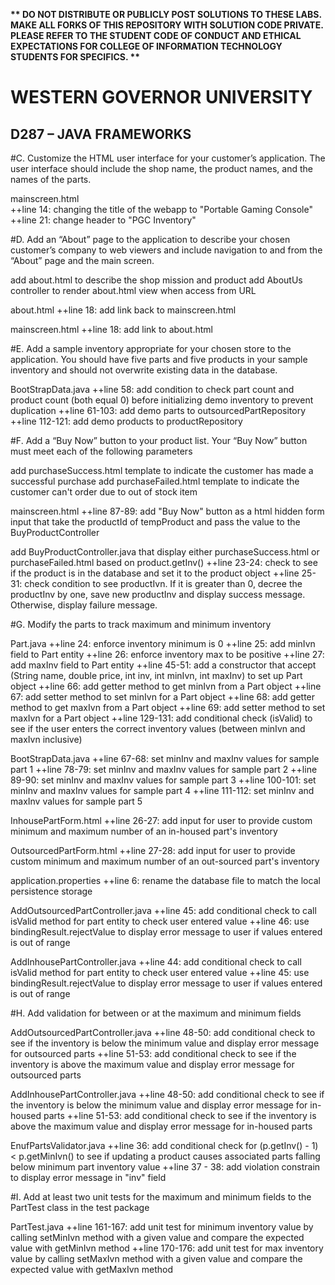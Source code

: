 <strong>** DO NOT DISTRIBUTE OR PUBLICLY POST SOLUTIONS TO THESE LABS. MAKE ALL FORKS OF THIS REPOSITORY WITH SOLUTION CODE PRIVATE. PLEASE REFER TO THE STUDENT CODE OF CONDUCT AND ETHICAL EXPECTATIONS FOR COLLEGE OF INFORMATION TECHNOLOGY STUDENTS FOR SPECIFICS. ** </strong>

# WESTERN GOVERNOR UNIVERSITY 
## D287 – JAVA FRAMEWORKS

#C. Customize the HTML user interface for your customer’s application. The user interface should include the shop name, the product names, and the names of the parts.

mainscreen.html  
++line 14: changing the title of the webapp to "Portable Gaming Console"
++line 21: change header to "PGC Inventory"

#D. Add an “About” page to the application to describe your chosen customer’s company to web viewers and include navigation to and from the “About” page and the main screen.

add about.html to describe the shop mission and product
add AboutUs controller to render about.html view when access from URL

about.html
++line 18: add link back to mainscreen.html

mainscreen.html
++line 18: add link to about.html

#E. Add a sample inventory appropriate for your chosen store to the application. You should have five parts and five products in your sample inventory and should not overwrite existing data in the database.

BootStrapData.java
++line 58: add condition to check part count and product count (both equal 0) before initializing demo inventory to prevent duplication
++line 61-103: add demo parts to outsourcedPartRepository
++line 112-121: add demo products to productRepository

#F. Add a “Buy Now” button to your product list. Your “Buy Now” button must meet each of the following parameters

add purchaseSuccess.html template to indicate the customer has made a successful purchase
add purchaseFailed.html template to indicate the customer can't order due to out of stock item

mainscreen.html
++line 87-89: add "Buy Now" button as a html hidden form input that take the productId of tempProduct and pass the value to the BuyProductController

add BuyProductController.java that display either purchaseSuccess.html or purchaseFailed.html based on product.getInv()
++line 23-24: check to see if the product is in the database and set it to the product object
++line 25-31: check condition to see productIvn. If it is greater than 0, decree the productInv by one, save new productInv and display success message. Otherwise, display failure message.

#G. Modify the parts to track maximum and minimum inventory

Part.java
++line 24: enforce inventory minimum is 0
++line 25: add minIvn field to Part entity
++line 26: enforce inventory max to be positive
++line 27: add maxInv field to Part entity
++line 45-51: add a constructor that accept (String name, double price, int inv, int minIvn, int maxInv) to set up Part object
++line 66: add getter method to get minIvn from a Part object
++line 67: add setter method to set minIvn for a Part object
++line 68: add getter method to get maxIvn from a Part object
++line 69: add setter method to set maxIvn for a Part object
++line 129-131: add conditional check (isValid) to see if the user enters the correct inventory values (between minIvn and maxIvn inclusive)

BootStrapData.java
++line 67-68: set minInv and maxInv values for sample part 1
++line 78-79: set minInv and maxInv values for sample part 2
++line 89-90: set minInv and maxInv values for sample part 3
++line 100-101: set minInv and maxInv values for sample part 4
++line 111-112: set minInv and maxInv values for sample part 5

InhousePartForm.html
++line 26-27: add input for user to provide custom minimum and maximum number of an in-housed part's inventory

OutsourcedPartForm.html
++line 27-28: add input for user to provide custom minimum and maximum number of an out-sourced part's inventory

application.properties
++line 6: rename the database file to match the local persistence storage

AddOutsourcedPartController.java
++line 45: add conditional check to call isValid method for part entity to check user entered value
++line 46: use bindingResult.rejectValue to display error message to user if values entered is out of range

AddInhousePartController.java
++line 44: add conditional check to call isValid method for part entity to check user entered value
++line 45: use bindingResult.rejectValue to display error message to user if values entered is out of range

#H. Add validation for between or at the maximum and minimum fields

AddOutsourcedPartController.java
++line 48-50: add conditional check to see if the inventory is below the minimum value and display error message for outsourced parts
++line 51-53: add conditional check to see if the inventory is above the maximum value and display error message for outsourced parts

AddInhousePartController.java
++line 48-50: add conditional check to see if the inventory is below the minimum value and display error message for in-housed parts
++line 51-53: add conditional check to see if the inventory is above the maximum value and display error message for in-housed parts

EnufPartsValidator.java
++line 36: add conditional check for (p.getInv() - 1) < p.getMinIvn() to see if updating a product causes associated parts falling below minimum part inventory value
++line 37 - 38: add violation constrain to display error message in "inv" field 

#I. Add at least two unit tests for the maximum and minimum fields to the PartTest class in the test package

PartTest.java
++line 161-167: add unit test for minimum inventory value by calling setMinIvn method with a given value and compare the expected value with getMinIvn method
++line 170-176: add unit test for max inventory value by calling setMaxIvn method with a given value and compare the expected value with getMaxIvn method